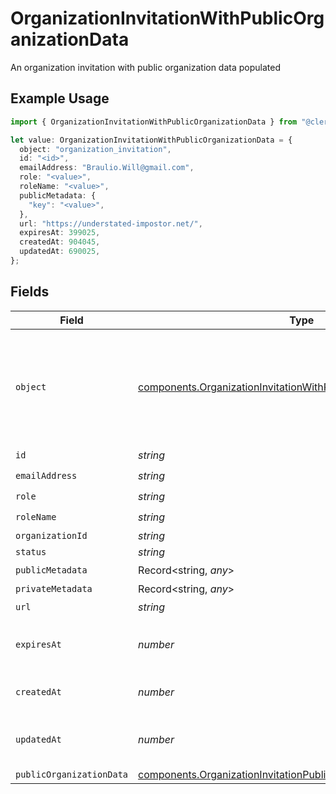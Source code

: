 # OrganizationInvitationWithPublicOrganizationData

An organization invitation with public organization data populated

## Example Usage

```typescript
import { OrganizationInvitationWithPublicOrganizationData } from "@clerk/backend-sdk/models/components";

let value: OrganizationInvitationWithPublicOrganizationData = {
  object: "organization_invitation",
  id: "<id>",
  emailAddress: "Braulio.Will@gmail.com",
  role: "<value>",
  roleName: "<value>",
  publicMetadata: {
    "key": "<value>",
  },
  url: "https://understated-impostor.net/",
  expiresAt: 399025,
  createdAt: 904045,
  updatedAt: 690025,
};
```

## Fields

| Field                                                                                                                                                  | Type                                                                                                                                                   | Required                                                                                                                                               | Description                                                                                                                                            |
| ------------------------------------------------------------------------------------------------------------------------------------------------------ | ------------------------------------------------------------------------------------------------------------------------------------------------------ | ------------------------------------------------------------------------------------------------------------------------------------------------------ | ------------------------------------------------------------------------------------------------------------------------------------------------------ |
| `object`                                                                                                                                               | [components.OrganizationInvitationWithPublicOrganizationDataObject](../../models/components/organizationinvitationwithpublicorganizationdataobject.md) | :heavy_check_mark:                                                                                                                                     | String representing the object's type. Objects of the same type share the same value.<br/>                                                             |
| `id`                                                                                                                                                   | *string*                                                                                                                                               | :heavy_check_mark:                                                                                                                                     | N/A                                                                                                                                                    |
| `emailAddress`                                                                                                                                         | *string*                                                                                                                                               | :heavy_check_mark:                                                                                                                                     | N/A                                                                                                                                                    |
| `role`                                                                                                                                                 | *string*                                                                                                                                               | :heavy_check_mark:                                                                                                                                     | N/A                                                                                                                                                    |
| `roleName`                                                                                                                                             | *string*                                                                                                                                               | :heavy_check_mark:                                                                                                                                     | N/A                                                                                                                                                    |
| `organizationId`                                                                                                                                       | *string*                                                                                                                                               | :heavy_minus_sign:                                                                                                                                     | N/A                                                                                                                                                    |
| `status`                                                                                                                                               | *string*                                                                                                                                               | :heavy_minus_sign:                                                                                                                                     | N/A                                                                                                                                                    |
| `publicMetadata`                                                                                                                                       | Record<string, *any*>                                                                                                                                  | :heavy_check_mark:                                                                                                                                     | N/A                                                                                                                                                    |
| `privateMetadata`                                                                                                                                      | Record<string, *any*>                                                                                                                                  | :heavy_minus_sign:                                                                                                                                     | N/A                                                                                                                                                    |
| `url`                                                                                                                                                  | *string*                                                                                                                                               | :heavy_check_mark:                                                                                                                                     | N/A                                                                                                                                                    |
| `expiresAt`                                                                                                                                            | *number*                                                                                                                                               | :heavy_check_mark:                                                                                                                                     | Unix timestamp of expiration.                                                                                                                          |
| `createdAt`                                                                                                                                            | *number*                                                                                                                                               | :heavy_check_mark:                                                                                                                                     | Unix timestamp of creation.                                                                                                                            |
| `updatedAt`                                                                                                                                            | *number*                                                                                                                                               | :heavy_check_mark:                                                                                                                                     | Unix timestamp of last update.                                                                                                                         |
| `publicOrganizationData`                                                                                                                               | [components.OrganizationInvitationPublicOrganizationData](../../models/components/organizationinvitationpublicorganizationdata.md)                     | :heavy_minus_sign:                                                                                                                                     | N/A                                                                                                                                                    |